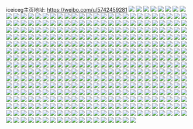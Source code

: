 iceiceg主页地址: https://weibo.com/u/5742459281 
![](https://wx4.sinaimg.cn/mw2000/006gCLYZly1h8vkhh9wp0j31400u04a4.jpg) 
![](https://wx4.sinaimg.cn/mw2000/006gCLYZly1h8vkhhhgfpj30u0140akg.jpg) 
![](https://wx4.sinaimg.cn/mw2000/006gCLYZly1h8vkhhpuebj30u0118thc.jpg) 
![](https://wx4.sinaimg.cn/mw2000/006gCLYZly1h8vkhgxzp4j30u0140gtn.jpg) 
![](https://wx4.sinaimg.cn/mw2000/006gCLYZly1h8byybj3jvj30u01407ii.jpg) 
![](https://wx4.sinaimg.cn/mw2000/006gCLYZly1h8byybx83ij30u0140du9.jpg) 
![](https://wx4.sinaimg.cn/mw2000/006gCLYZly1h8byyb7x0aj30u01424eo.jpg) 
![](https://wx4.sinaimg.cn/mw2000/006gCLYZly1h8byyc7nozj30u0140qiv.jpg) 
![](https://wx4.sinaimg.cn/mw2000/006gCLYZly1h8byycjp8bj30k70uagve.jpg) 
![](https://wx4.sinaimg.cn/mw2000/006gCLYZly1h8byyd3ag9j30u0140n7w.jpg) 
![](https://wx4.sinaimg.cn/mw2000/006gCLYZly1h82ui1nrl3j30u013zqbd.jpg) 
![](https://wx4.sinaimg.cn/mw2000/006gCLYZly1h82ui1yh15j30u014049u.jpg) 
![](https://wx4.sinaimg.cn/mw2000/006gCLYZly1h6z9x55zdhj30u0140tnj.jpg) 
![](https://wx4.sinaimg.cn/mw2000/006gCLYZly1h6z9x4wf2dj313z0u0ncn.jpg) 
![](https://wx4.sinaimg.cn/mw2000/006gCLYZly1h6z9x5i9klj30u0140k3w.jpg) 
![](https://wx4.sinaimg.cn/mw2000/006gCLYZly1h6z9x5r90yj30u014vdqr.jpg) 
![](https://wx4.sinaimg.cn/mw2000/006gCLYZly1h59l3l2ytoj30lc0sgdk7.jpg) 
![](https://wx4.sinaimg.cn/mw2000/006gCLYZly1h59l3j2bmnj30n00uo11u.jpg) 
![](https://wx4.sinaimg.cn/mw2000/006gCLYZly1h59l3lv3ayj30mz0ungt0.jpg) 
![](https://wx4.sinaimg.cn/mw2000/006gCLYZly1h59l3jgw8dj30u0140dsf.jpg) 
![](https://wx4.sinaimg.cn/mw2000/006gCLYZly1h59l3mcsz4j30u01400xz.jpg) 
![](https://wx4.sinaimg.cn/mw2000/006gCLYZly1h59l3jypkaj30u00u047z.jpg) 
![](https://wx4.sinaimg.cn/mw2000/006gCLYZly1h4zlhsf448j30u0140138.jpg) 
![](https://wx4.sinaimg.cn/mw2000/006gCLYZly1h4zkkwb210j30u01407d4.jpg) 
![](https://wx4.sinaimg.cn/mw2000/006gCLYZly1h4zljbhqc4j30u0142tid.jpg) 
![](https://wx4.sinaimg.cn/mw2000/006gCLYZly1h3f2bxiua5j30u01687fn.jpg) 
![](https://wx4.sinaimg.cn/mw2000/006gCLYZly1h3f2bxytpvj30u0141tgi.jpg) 
![](https://wx4.sinaimg.cn/mw2000/006gCLYZly1h3f2bycy2rj30u00u0qdy.jpg) 
![](https://wx4.sinaimg.cn/mw2000/006gCLYZly1h3f2bx5eyzj30u01404as.jpg) 
![](https://wx4.sinaimg.cn/mw2000/006gCLYZly1h2g5xejrtwj30u014010h.jpg) 
![](https://wx4.sinaimg.cn/mw2000/006gCLYZly1h26mrrp7yrj30k00k0abg.jpg) 
![](https://wx4.sinaimg.cn/mw2000/006gCLYZly1h1zv22t0urj30u0140drz.jpg) 
![](https://wx4.sinaimg.cn/mw2000/006gCLYZly1h1zv20r1qlj30u0140qd5.jpg) 
![](https://wx4.sinaimg.cn/mw2000/006gCLYZly1h1zv3tkqftj30u0140thn.jpg) 
![](https://wx4.sinaimg.cn/mw2000/006gCLYZly1h0gpcda3ijj30u0140dqo.jpg) 
![](https://wx4.sinaimg.cn/mw2000/006gCLYZly1gzfp1j5ys8j30u010379k.jpg) 
![](https://wx4.sinaimg.cn/mw2000/006gCLYZly1gx0wb1ho7qj30u014015a.jpg) 
![](https://wx4.sinaimg.cn/mw2000/006gCLYZly1gx0wb1wtr3j30u0140wla.jpg) 
![](https://wx4.sinaimg.cn/mw2000/006gCLYZly1gx0wb28axej30u0140dsm.jpg) 
![](https://wx4.sinaimg.cn/mw2000/006gCLYZly1gx0wb2mupoj30u0140qfl.jpg) 
![](https://wx4.sinaimg.cn/mw2000/006gCLYZly1gx0wb2wneej30u00u00yw.jpg) 
![](https://wx4.sinaimg.cn/mw2000/006gCLYZly1gx0wb35q43j30u01407a2.jpg) 
![](https://wx4.sinaimg.cn/mw2000/006gCLYZly1gx0wb3gn5wj31400u0gtz.jpg) 
![](https://wx4.sinaimg.cn/mw2000/006gCLYZly1gx0wb4dwxxj30u0140n4m.jpg) 
![](https://wx4.sinaimg.cn/mw2000/006gCLYZly1gx0wb5bnqej30u0140tdu.jpg) 
![](https://wx4.sinaimg.cn/mw2000/006gCLYZly1gw4360mlgkj30u0140n8z.jpg) 
![](https://wx4.sinaimg.cn/mw2000/006gCLYZly1gw43609n90j30u0140n2s.jpg) 
![](https://wx4.sinaimg.cn/mw2000/006gCLYZly1gvxlthnr6wj31400u0n87.jpg) 
![](https://wx4.sinaimg.cn/mw2000/006gCLYZly1gvxltjtwk0j30u01407iv.jpg) 
![](https://wx4.sinaimg.cn/mw2000/006gCLYZly1gvxltjgj9nj30u012mgtc.jpg) 
![](https://wx4.sinaimg.cn/mw2000/006gCLYZly1gvxn359uqvj31400u00x1.jpg) 
![](https://wx4.sinaimg.cn/mw2000/006gCLYZly1gvxn351a83j31400u0103.jpg) 
![](https://wx4.sinaimg.cn/mw2000/006gCLYZly1gvxltiz6j3j30u015rn51.jpg) 
![](https://wx4.sinaimg.cn/mw2000/006gCLYZly1gtwvv8q3szj30u019046o.jpg) 
![](https://wx4.sinaimg.cn/mw2000/006gCLYZly1gtwvv9ay52j30u0190n5q.jpg) 
![](https://wx4.sinaimg.cn/mw2000/006gCLYZly1gtiwqi1r30j31400u0doi.jpg) 
![](https://wx4.sinaimg.cn/mw2000/006gCLYZly1gtiwqie1b3j31400u015z.jpg) 
![](https://wx4.sinaimg.cn/mw2000/006gCLYZly1gtiwqisj4ij30u0141aks.jpg) 
![](https://wx4.sinaimg.cn/mw2000/006gCLYZly1gtiwqj2zeaj30u00u0k2n.jpg) 
![](https://wx4.sinaimg.cn/mw2000/006gCLYZly1gtiwqjit80j30u0140dul.jpg) 
![](https://wx4.sinaimg.cn/mw2000/006gCLYZly1gtiwqjtf33j30u00u0463.jpg) 
![](https://wx4.sinaimg.cn/mw2000/006gCLYZly1gtiwqk4nu7j31400u0dl3.jpg) 
![](https://wx4.sinaimg.cn/mw2000/006gCLYZly1gtiwqkjp0mj31400u00ze.jpg) 
![](https://wx4.sinaimg.cn/mw2000/006gCLYZly1gtiwqkwpiej30pt0py42a.jpg) 
![](https://wx4.sinaimg.cn/mw2000/006gCLYZly1grvoevk16oj31400u0q91.jpg) 
![](https://wx4.sinaimg.cn/mw2000/006gCLYZly1grvoeuqus7j30u0140ade.jpg) 
![](https://wx4.sinaimg.cn/mw2000/006gCLYZly1go7061nuuxj31900u0tfv.jpg) 
![](https://wx4.sinaimg.cn/mw2000/006gCLYZly1go706335xej30u0141795.jpg) 
![](https://wx4.sinaimg.cn/mw2000/006gCLYZly1go7061zvrjj31900u0aj0.jpg) 
![](https://wx4.sinaimg.cn/mw2000/006gCLYZly1go706ahp44j30u014045c.jpg) 
![](https://wx4.sinaimg.cn/mw2000/006gCLYZly1go706atcqrj30u0140agi.jpg) 
![](https://wx4.sinaimg.cn/mw2000/006gCLYZly1go70617vjej30u0190q8w.jpg) 
![](https://wx4.sinaimg.cn/mw2000/006gCLYZly1go7062fz34j30u0190tgy.jpg) 
![](https://wx4.sinaimg.cn/mw2000/006gCLYZly1go7062sienj30u0190477.jpg) 
![](https://wx4.sinaimg.cn/mw2000/006gCLYZly1go7060h6cej30u019010y.jpg) 
![](https://wx4.sinaimg.cn/mw2000/006gCLYZly1gnm9yqs8olj31ti2feu0x.jpg) 
![](https://wx4.sinaimg.cn/mw2000/006gCLYZly1gnm9ywgo6aj322o340x6p.jpg) 
![](https://wx4.sinaimg.cn/mw2000/006gCLYZly1gnma3eg4c9j31oc2iinm1.jpg) 
![](https://wx4.sinaimg.cn/mw2000/006gCLYZly1gnm9z5g3mjj31o0280npe.jpg) 
![](https://wx4.sinaimg.cn/mw2000/006gCLYZly1gnm9yy69t3j322p2rlqks.jpg) 
![](https://wx4.sinaimg.cn/mw2000/006gCLYZly1gnm9yvnqacj33402c0x6p.jpg) 
![](https://wx4.sinaimg.cn/mw2000/006gCLYZly1gnm9yyz4nbj322o340hdu.jpg) 
![](https://wx4.sinaimg.cn/mw2000/006gCLYZly1gnm9yt3e51j322o340kjm.jpg) 
![](https://wx4.sinaimg.cn/mw2000/006gCLYZly1gnm9yxhukzj322o340kjm.jpg) 
![](https://wx4.sinaimg.cn/mw2000/006gCLYZly1gnh3vyhljlj30u01407cc.jpg) 
![](https://wx4.sinaimg.cn/mw2000/006gCLYZly1gnh3vytkhuj30u0140jyz.jpg) 
![](https://wx4.sinaimg.cn/mw2000/006gCLYZly1gnh3vxyci2j30u014013w.jpg) 
![](https://wx4.sinaimg.cn/mw2000/006gCLYZly1gnh3vz6073j30u0140qc8.jpg) 
![](https://wx4.sinaimg.cn/mw2000/006gCLYZly1gnh3wfixssj30u0140grq.jpg) 
![](https://wx4.sinaimg.cn/mw2000/006gCLYZly1gnh3vzlkyej30u0140grl.jpg) 
![](https://wx4.sinaimg.cn/mw2000/006gCLYZly1gnh3vzw2i0j30u01407a0.jpg) 
![](https://wx4.sinaimg.cn/mw2000/006gCLYZly1gnh3w081isj30u0140n2d.jpg) 
![](https://wx4.sinaimg.cn/mw2000/006gCLYZly1gnh3w0lzrtj30u0140gux.jpg) 
![](https://wx4.sinaimg.cn/mw2000/006gCLYZly1gn7ag9b5rij33344mohdw.jpg) 
![](https://wx4.sinaimg.cn/mw2000/006gCLYZly1gn7afscxajj33344mob2c.jpg) 
![](https://wx4.sinaimg.cn/mw2000/006gCLYZly1gn7agbgr4sj34mo334npg.jpg) 
![](https://wx4.sinaimg.cn/mw2000/006gCLYZly1gn7aftkug7j30n00ctad0.jpg) 
![](https://wx4.sinaimg.cn/mw2000/006gCLYZly1gn7agd5qluj322o340e82.jpg) 
![](https://wx4.sinaimg.cn/mw2000/006gCLYZly1gn7ageqqnej322o3404qq.jpg) 
![](https://wx4.sinaimg.cn/mw2000/006gCLYZly1gn7afnhb77j322o340kjm.jpg) 
![](https://wx4.sinaimg.cn/mw2000/006gCLYZly1gn7agfmp56j322o3404qq.jpg) 
![](https://wx4.sinaimg.cn/mw2000/006gCLYZly1gn7aghgtxfj322o3404qq.jpg) 
![](https://wx4.sinaimg.cn/mw2000/006gCLYZly1gn7agiejyrj33402c0u0x.jpg) 
![](https://wx4.sinaimg.cn/mw2000/006gCLYZly1gn7agkfza9j33402c0u0x.jpg) 
![](https://wx4.sinaimg.cn/mw2000/006gCLYZly1gn7agmbqvnj31sc2ds7wh.jpg) 
![](https://wx4.sinaimg.cn/mw2000/006gCLYZly1gn7ag7yshyj31sc2dsdo2.jpg) 
![](https://wx4.sinaimg.cn/mw2000/006gCLYZly1gn7agnoy8oj31sc2ds7wh.jpg) 
![](https://wx4.sinaimg.cn/mw2000/006gCLYZly1gn2jqvozp2j30kx0cwwg1.jpg) 
![](https://wx4.sinaimg.cn/mw2000/006gCLYZly1glvw6tqwyyj32c033ykjm.jpg) 
![](https://wx4.sinaimg.cn/mw2000/006gCLYZly1glvw6w942ij3280340e82.jpg) 
![](https://wx4.sinaimg.cn/mw2000/006gCLYZly1glvw6yptaej31uk2rtx6p.jpg) 
![](https://wx4.sinaimg.cn/mw2000/006gCLYZly1glvw7otrk4j31wx2vb1ky.jpg) 
![](https://wx4.sinaimg.cn/mw2000/006gCLYZly1glvwcih77xj30n01t6tsg.jpg) 
![](https://wx4.sinaimg.cn/mw2000/006gCLYZly1glvw70gbp5j32c0340tjm.jpg) 
![](https://wx4.sinaimg.cn/mw2000/006gCLYZly1glvw72f175j32c03401kx.jpg) 
![](https://wx4.sinaimg.cn/mw2000/006gCLYZly1glvw7n93s7j32c0340apa.jpg) 
![](https://wx4.sinaimg.cn/mw2000/006gCLYZly1glvwci3kf3j30n01pc4lq.jpg) 
![](https://wx4.sinaimg.cn/mw2000/006gCLYZly1glvwfup7a0j31sc2ds1kx.jpg) 
![](https://wx4.sinaimg.cn/mw2000/006gCLYZly1glasxqs4iaj30u00u07f3.jpg) 
![](https://wx4.sinaimg.cn/mw2000/006gCLYZly1glasxr74eej30u00u0gp9.jpg) 
![](https://wx4.sinaimg.cn/mw2000/006gCLYZly1glasxsou9xj31400u0n4d.jpg) 
![](https://wx4.sinaimg.cn/mw2000/006gCLYZly1glat1uwredj30u00u0q5y.jpg) 
![](https://wx4.sinaimg.cn/mw2000/006gCLYZly1gl2vl3gpwej3334334npe.jpg) 
![](https://wx4.sinaimg.cn/mw2000/006gCLYZly1gl2vl1i6l4j322o340x6p.jpg) 
![](https://wx4.sinaimg.cn/mw2000/006gCLYZly1gl2vl2ipw0j322o340000.jpg) 
![](https://wx4.sinaimg.cn/mw2000/006gCLYZly1gl2vklv1pmj322o3407wi.jpg) 
![](https://wx4.sinaimg.cn/mw2000/006gCLYZly1gl2vjohe5aj322o340e82.jpg) 
![](https://wx4.sinaimg.cn/mw2000/006gCLYZly1gl2vjhs9raj31sc2ds4qp.jpg) 
![](https://wx4.sinaimg.cn/mw2000/006gCLYZly1gl2vjgl305j31sc2dsb0x.jpg) 
![](https://wx4.sinaimg.cn/mw2000/006gCLYZly1gl2vjc8vamj32c0340qv6.jpg) 
![](https://wx4.sinaimg.cn/mw2000/006gCLYZly1gl2vjd926kj32c02c04qp.jpg) 
![](https://wx4.sinaimg.cn/mw2000/006gCLYZly1gl2vjfg4cyj32c0340npf.jpg) 
![](https://wx4.sinaimg.cn/mw2000/006gCLYZly1gl2vjkimj3j3334334u12.jpg) 
![](https://wx4.sinaimg.cn/mw2000/006gCLYZly1gkp597usupj31sc1sce6b.jpg) 
![](https://wx4.sinaimg.cn/mw2000/006gCLYZly1gj0tf7bf71j327u1o0kjl.jpg) 
![](https://wx4.sinaimg.cn/mw2000/006gCLYZly1gj0tdxsza9j327u1o0e81.jpg) 
![](https://wx4.sinaimg.cn/mw2000/006gCLYZly1gj0te10jhpj319f2qce81.jpg) 
![](https://wx4.sinaimg.cn/mw2000/006gCLYZly1gj0to32ppuj31da2fm4qp.jpg) 
![](https://wx4.sinaimg.cn/mw2000/006gCLYZly1gj0tjugfxaj32c02c07wh.jpg) 
![](https://wx4.sinaimg.cn/mw2000/006gCLYZly1gj0tpbvparj31o027u1kx.jpg) 
![](https://wx4.sinaimg.cn/mw2000/006gCLYZly1giuiif8pcmj30u0140448.jpg) 
![](https://wx4.sinaimg.cn/mw2000/006gCLYZly1giuiifzfs1j31400u0445.jpg) 
![](https://wx4.sinaimg.cn/mw2000/006gCLYZly1gia9cwy6x2j30u015rnc0.jpg) 
![](https://wx4.sinaimg.cn/mw2000/006gCLYZly1gia9ckbqm2j30u0190k83.jpg) 
![](https://wx4.sinaimg.cn/mw2000/006gCLYZly1gia9jtecymj30u0190ndo.jpg) 
![](https://wx4.sinaimg.cn/mw2000/006gCLYZly1gia9ctyp1kj30u0190dwn.jpg) 
![](https://wx4.sinaimg.cn/mw2000/006gCLYZly1gia9d1tm8hj30u0190n51.jpg) 
![](https://wx4.sinaimg.cn/mw2000/006gCLYZly1gia9cztzh3j30u0172k63.jpg) 
![](https://wx4.sinaimg.cn/mw2000/006gCLYZly1gia9iub0khj30u019010a.jpg) 
![](https://wx4.sinaimg.cn/mw2000/006gCLYZly1gia9mi2xdcj30u018ytkh.jpg) 
![](https://wx4.sinaimg.cn/mw2000/006gCLYZly1gia9mr0skwj31900u045a.jpg) 
![](https://wx4.sinaimg.cn/mw2000/006gCLYZly1ghil1o9jvnj32522urx6p.jpg) 
![](https://wx4.sinaimg.cn/mw2000/006gCLYZly1ghil20dahtj321u2qg4qq.jpg) 
![](https://wx4.sinaimg.cn/mw2000/006gCLYZly1ghil1cziefj323y2t8u0x.jpg) 
![](https://wx4.sinaimg.cn/mw2000/006gCLYZly1ghil2cmc0bj321j2q31ky.jpg) 
![](https://wx4.sinaimg.cn/mw2000/006gCLYZly1ggkr3x99mnj323v2t4u0y.jpg) 
![](https://wx4.sinaimg.cn/mw2000/006gCLYZly1ggisoeftcbj31yk1xmhdt.jpg) 
![](https://wx4.sinaimg.cn/mw2000/006gCLYZly1ggcynyhtzaj32c03407wj.jpg) 
![](https://wx4.sinaimg.cn/mw2000/006gCLYZly1ggcynrt82cj32c0340kjn.jpg) 
![](https://wx4.sinaimg.cn/mw2000/006gCLYZly1ggcyo2jqvvj32c03401ky.jpg) 
![](https://wx4.sinaimg.cn/mw2000/006gCLYZly1ggcyo6035tj323j2squ0x.jpg) 
![](https://wx4.sinaimg.cn/mw2000/006gCLYZly1ggalvbfu91j31ho1zjkjm.jpg) 
![](https://wx4.sinaimg.cn/mw2000/006gCLYZly1gg06q3xy2mj32672wahdu.jpg) 
![](https://wx4.sinaimg.cn/mw2000/006gCLYZly1gg06qr28uaj323n2sue81.jpg) 
![](https://wx4.sinaimg.cn/mw2000/006gCLYZly1gg06s85150j30rs223k7w.jpg) 
![](https://wx4.sinaimg.cn/mw2000/006gCLYZly1gg06p5bf6oj32c03404qr.jpg) 
![](https://wx4.sinaimg.cn/mw2000/006gCLYZly1gg06pppj19j33402c0kjn.jpg) 
![](https://wx4.sinaimg.cn/mw2000/006gCLYZly1gg06qb6h49j32c03407wh.jpg) 
![](https://wx4.sinaimg.cn/mw2000/006gCLYZly1gg06qy1ngyj32uk24w7wh.jpg) 
![](https://wx4.sinaimg.cn/mw2000/006gCLYZly1gg06rw4czdj32y027enpd.jpg) 
![](https://wx4.sinaimg.cn/mw2000/006gCLYZly1gg06s4oxzlj32ok20ehdt.jpg) 
![](https://wx4.sinaimg.cn/mw2000/006gCLYZly1gft9f5ixmdj33402c0kjl.jpg) 
![](https://wx4.sinaimg.cn/mw2000/006gCLYZly1gft9dfd458j329r311npf.jpg) 
![](https://wx4.sinaimg.cn/mw2000/006gCLYZly1gft9jc6refj30qj0meh9r.jpg) 
![](https://wx4.sinaimg.cn/mw2000/006gCLYZly1gf8fn9vi8qj31sq1f0b2a.jpg) 
![](https://wx4.sinaimg.cn/mw2000/006gCLYZly1gf8fn80fscj31x52ose83.jpg) 
![](https://wx4.sinaimg.cn/mw2000/006gCLYZly1gf8fnv5z9nj31zk2nfu0z.jpg) 
![](https://wx4.sinaimg.cn/mw2000/006gCLYZly1gf8fonc94pj32c03404qt.jpg) 
![](https://wx4.sinaimg.cn/mw2000/006gCLYZly1gf8fkczm56j33402c0npg.jpg) 
![](https://wx4.sinaimg.cn/mw2000/006gCLYZly1gf8fjmde5zj33402c0b2a.jpg) 
![](https://wx4.sinaimg.cn/mw2000/006gCLYZly1gf8fiuxj4yj31zg2z4qv7.jpg) 
![](https://wx4.sinaimg.cn/mw2000/006gCLYZly1gf8fkyjhpsj320i2osu0y.jpg) 
![](https://wx4.sinaimg.cn/mw2000/006gCLYZly1gf8flf4gogj32112peu0y.jpg) 
![](https://wx4.sinaimg.cn/mw2000/006gCLYZly1geou62n5sjj30v90v9wjx.jpg) 
![](https://wx4.sinaimg.cn/mw2000/006gCLYZly1gek1xwg69qj32c02c0qv6.jpg) 
![](https://wx4.sinaimg.cn/mw2000/006gCLYZly1gek1xt51g3j32c0340e86.jpg) 
![](https://wx4.sinaimg.cn/mw2000/006gCLYZly1gek202ivmmj31o027uqv6.jpg) 
![](https://wx4.sinaimg.cn/mw2000/006gCLYZly1gek219h4okj31n91n9kjm.jpg) 
![](https://wx4.sinaimg.cn/mw2000/006gCLYZly1gek1y4hpxhj32yo1d81kx.jpg) 
![](https://wx4.sinaimg.cn/mw2000/006gCLYZly1gek1ytv8myj31o027ukcj.jpg) 
![](https://wx4.sinaimg.cn/mw2000/006gCLYZly1ge9pkhpitlj30rs13dwos.jpg) 
![](https://wx4.sinaimg.cn/mw2000/006gCLYZly1ge9pkfh0hoj322o3407wj.jpg) 
![](https://wx4.sinaimg.cn/mw2000/006gCLYZly1ge9plxkw2jj322o340qv5.jpg) 
![](https://wx4.sinaimg.cn/mw2000/006gCLYZly1ge9pmnwq3nj316o1kuqjd.jpg) 
![](https://wx4.sinaimg.cn/mw2000/006gCLYZly1ge9plmptsoj322o3404qp.jpg) 
![](https://wx4.sinaimg.cn/mw2000/006gCLYZly1ge9pl46yp9j334022okjl.jpg) 
![](https://wx4.sinaimg.cn/mw2000/006gCLYZly1gdvb47hf0rj30u00u0dwg.jpg) 
![](https://wx4.sinaimg.cn/mw2000/006gCLYZly1gdti4b6ke8j31mb25re82.jpg) 
![](https://wx4.sinaimg.cn/mw2000/006gCLYZly1gdti4ivms6j31ye1gtb29.jpg) 
![](https://wx4.sinaimg.cn/mw2000/006gCLYZly1gdti3mzlmuj31we1fb7wh.jpg) 
![](https://wx4.sinaimg.cn/mw2000/006gCLYZly1gdti3xm14zj325q1mbx6p.jpg) 
![](https://wx4.sinaimg.cn/mw2000/006gCLYZly1gdfov7t2j8j32r522e4qs.jpg) 
![](https://wx4.sinaimg.cn/mw2000/006gCLYZly1gdfov4y2isj32c03404qu.jpg) 
![](https://wx4.sinaimg.cn/mw2000/006gCLYZly1gdfozupczjj32c0340u0x.jpg) 
![](https://wx4.sinaimg.cn/mw2000/006gCLYZly1gdfovchso1j32c03407wk.jpg) 
![](https://wx4.sinaimg.cn/mw2000/006gCLYZly1gdfovjdsfpj32c0340e87.jpg) 
![](https://wx4.sinaimg.cn/mw2000/006gCLYZly1gdfova6de6j32c03404qt.jpg) 
![](https://wx4.sinaimg.cn/mw2000/006gCLYZly1gd8rannu1uj330n2a87wi.jpg) 
![](https://wx4.sinaimg.cn/mw2000/006gCLYZly1gd8rbfgup3j33402574qt.jpg) 
![](https://wx4.sinaimg.cn/mw2000/006gCLYZly1gd8rbv3k7ej31yi1yikjm.jpg) 
![](https://wx4.sinaimg.cn/mw2000/006gCLYZly1gd8rc7rplfj32c03407wi.jpg) 
![](https://wx4.sinaimg.cn/mw2000/006gCLYZly1gd8rcfyzdzj330a207e81.jpg) 
![](https://wx4.sinaimg.cn/mw2000/006gCLYZly1gd8rcqgj8qj333v1v4u0x.jpg) 
![](https://wx4.sinaimg.cn/mw2000/006gCLYZly1gd8rda50urj328e28ekjn.jpg) 
![](https://wx4.sinaimg.cn/mw2000/006gCLYZly1gd8rffzfdxj32l51xvnpd.jpg) 
![](https://wx4.sinaimg.cn/mw2000/006gCLYZly1gd8rg5etk8j33402c0qv7.jpg) 
![](https://wx4.sinaimg.cn/mw2000/006gCLYZly1gd6dp04fpoj323o2sy1ky.jpg) 
![](https://wx4.sinaimg.cn/mw2000/006gCLYZly1gd5cekggmvj30u0140gvs.jpg) 
![](https://wx4.sinaimg.cn/mw2000/006gCLYZly1gd5b34x848j30v91h9tlo.jpg) 
![](https://wx4.sinaimg.cn/mw2000/006gCLYZly1gd2ws5kn71j322o340qv6.jpg) 
![](https://wx4.sinaimg.cn/mw2000/006gCLYZly1gd2wsmdolzj334022ox6q.jpg) 
![](https://wx4.sinaimg.cn/mw2000/006gCLYZly1gd2wrh7t7jj322r340b2a.jpg) 
![](https://wx4.sinaimg.cn/mw2000/006gCLYZly1gd2wsy5by2j334022ou0x.jpg) 
![](https://wx4.sinaimg.cn/mw2000/006gCLYZly1gd2wrq3rzsj322o340hdt.jpg) 
![](https://wx4.sinaimg.cn/mw2000/006gCLYZly1gd2x0egx08j322p340b2a.jpg) 
![](https://wx4.sinaimg.cn/mw2000/006gCLYZly1gd2x4jm877j31o027ukjl.jpg) 
![](https://wx4.sinaimg.cn/mw2000/006gCLYZly1gd2x4atqfbj322o340kjm.jpg) 
![](https://wx4.sinaimg.cn/mw2000/006gCLYZly1gd2x3wf1fdj322o340qv6.jpg) 
![](https://wx4.sinaimg.cn/mw2000/006gCLYZly1gczj4ib4zpj31f01vw1kx.jpg) 
![](https://wx4.sinaimg.cn/mw2000/006gCLYZly1gcgrvyqvilj30gk0hg75r.jpg) 
![](https://wx4.sinaimg.cn/mw2000/006gCLYZly1gc376r76xij30u0160k01.jpg) 
![](https://wx4.sinaimg.cn/mw2000/006gCLYZly1gbyd1nmvy7j30u0140k1n.jpg) 
![](https://wx4.sinaimg.cn/mw2000/006gCLYZly1gbsmwv8rvij31400u04ab.jpg) 
![](https://wx4.sinaimg.cn/mw2000/006gCLYZly1gbjhjinbu0j31910u07ee.jpg) 
![](https://wx4.sinaimg.cn/mw2000/006gCLYZly1gbbbb1i6tcj32c0340qv7.jpg) 
![](https://wx4.sinaimg.cn/mw2000/006gCLYZly1gb7gsbdtwrj32cv1tkqv5.jpg) 
![](https://wx4.sinaimg.cn/mw2000/006gCLYZly1gb7gs86evzj32mt1z3u0x.jpg) 
![](https://wx4.sinaimg.cn/mw2000/006gCLYZly1gb7gsa28fsj332b2aqu0x.jpg) 
![](https://wx4.sinaimg.cn/mw2000/006gCLYZly1gb7gsdwccdj31s619ukit.jpg) 
![](https://wx4.sinaimg.cn/mw2000/006gCLYZly1gb7gsey4qfj32421g87wh.jpg) 
![](https://wx4.sinaimg.cn/mw2000/006gCLYZly1gau5mnu75nj32c0340hdu.jpg) 
![](https://wx4.sinaimg.cn/mw2000/006gCLYZly1gansojq6cqj32c0340kjo.jpg) 
![](https://wx4.sinaimg.cn/mw2000/006gCLYZly1gagbv0m9hoj32ds1sgb2a.jpg) 
![](https://wx4.sinaimg.cn/mw2000/006gCLYZly1gagbvtdqfej32ds1sg1ky.jpg) 
![](https://wx4.sinaimg.cn/mw2000/006gCLYZly1gagbw4515gj323h1kqkjl.jpg) 
![](https://wx4.sinaimg.cn/mw2000/006gCLYZly1gagbvhxvefj328a2z24qr.jpg) 
![](https://wx4.sinaimg.cn/mw2000/006gCLYZly1gagbxvh3xpj31900u0ajq.jpg) 
![](https://wx4.sinaimg.cn/mw2000/006gCLYZly1gagbwxiv5qj31vl2i24qr.jpg) 
![](https://wx4.sinaimg.cn/mw2000/006gCLYZly1gagbuod2vhj31900u0tk8.jpg) 
![](https://wx4.sinaimg.cn/mw2000/006gCLYZly1gagbxcyll4j31t32esnpe.jpg) 
![](https://wx4.sinaimg.cn/mw2000/006gCLYZly1gagbxsrr24j33402c0u0y.jpg) 
![](https://wx4.sinaimg.cn/mw2000/006gCLYZly1gagab3a1t6j33402c0ng1.jpg) 
![](https://wx4.sinaimg.cn/mw2000/006gCLYZly1gagab869fgj33402c01dr.jpg) 
![](https://wx4.sinaimg.cn/mw2000/006gCLYZly1gadx8a2rc3j31o027ue81.jpg) 
![](https://wx4.sinaimg.cn/mw2000/006gCLYZly1ga9dbip6njj327u1o07wh.jpg) 
![](https://wx4.sinaimg.cn/mw2000/006gCLYZly1ga2bjkm306j33402c07wh.jpg) 
![](https://wx4.sinaimg.cn/mw2000/006gCLYZly1ga2bie9xzgj33402c0x6q.jpg) 
![](https://wx4.sinaimg.cn/mw2000/006gCLYZly1ga2bhwctdjj33402c04qq.jpg) 
![](https://wx4.sinaimg.cn/mw2000/006gCLYZly1ga2bjdvkhsj33402c0x6p.jpg) 
![](https://wx4.sinaimg.cn/mw2000/006gCLYZly1ga2bindf0xj33402c0kjl.jpg) 
![](https://wx4.sinaimg.cn/mw2000/006gCLYZly1ga2bh9p7qwj33402c0qv5.jpg) 
![](https://wx4.sinaimg.cn/mw2000/006gCLYZly1ga2bhk5crdj33402c0u0x.jpg) 
![](https://wx4.sinaimg.cn/mw2000/006gCLYZly1ga2bk053frj32c0340qv6.jpg) 
![](https://wx4.sinaimg.cn/mw2000/006gCLYZly1ga2bj2t7wij32a531jqv6.jpg) 
![](https://wx4.sinaimg.cn/mw2000/006gCLYZly1g9zz1vwdbfj33402c04qr.jpg) 
![](https://wx4.sinaimg.cn/mw2000/006gCLYZly1g9kz9e9qwpj32c0340npe.jpg) 
![](https://wx4.sinaimg.cn/mw2000/006gCLYZly1g9kz9bhsskj32c0340u0y.jpg) 
![](https://wx4.sinaimg.cn/mw2000/006gCLYZly1g9kz9gkl3oj33402c0b2b.jpg) 
![](https://wx4.sinaimg.cn/mw2000/006gCLYZly1g9jtfjapxjj31400u0n50.jpg) 
![](https://wx4.sinaimg.cn/mw2000/006gCLYZly1g9jtg8yft2j33402c0x6q.jpg) 
![](https://wx4.sinaimg.cn/mw2000/006gCLYZly1g93mhtnpknj343y2qn7wj.jpg) 
![](https://wx4.sinaimg.cn/mw2000/006gCLYZly1g93maszwb2j34802tcnpf.jpg) 
![](https://wx4.sinaimg.cn/mw2000/006gCLYZly1g93ma76tygj34802tche2.jpg) 
![](https://wx4.sinaimg.cn/mw2000/006gCLYZly1g93m68axbij34802tce85.jpg) 
![](https://wx4.sinaimg.cn/mw2000/006gCLYZly1g93mb6kb6oj33402c07wi.jpg) 
![](https://wx4.sinaimg.cn/mw2000/006gCLYZly1g93mhz0a34j31ob2igh6h.jpg) 
![](https://wx4.sinaimg.cn/mw2000/006gCLYZly1g93mjv7fmlj32c02c0x6q.jpg) 
![](https://wx4.sinaimg.cn/mw2000/006gCLYZly1g93mk557fsj33402c0npd.jpg) 
![](https://wx4.sinaimg.cn/mw2000/006gCLYZly1g93mki26dhj33402c0x6p.jpg) 
![](https://wx4.sinaimg.cn/mw2000/006gCLYZly1g8w41v01g0j31jk1jk17m.jpg) 
![](https://wx4.sinaimg.cn/mw2000/006gCLYZly1g8w3zwo4ldj315o1jk7e3.jpg) 
![](https://wx4.sinaimg.cn/mw2000/006gCLYZly1g8w405wx1qj316o1kugz1.jpg) 
![](https://wx4.sinaimg.cn/mw2000/006gCLYZly1g8w402x8k4j32bc1jk4qp.jpg) 
![](https://wx4.sinaimg.cn/mw2000/006gCLYZly1g8w3zuhqvej32bc1jkkjl.jpg) 
![](https://wx4.sinaimg.cn/mw2000/006gCLYZly1g8w40vdexyj334022o4qr.jpg) 
![](https://wx4.sinaimg.cn/mw2000/006gCLYZly1g8w40dbzmvj32bc1jk1kx.jpg) 
![](https://wx4.sinaimg.cn/mw2000/006gCLYZly1g8w41def2lj32c0340x6q.jpg) 
![](https://wx4.sinaimg.cn/mw2000/006gCLYZly1g8w41qvrikj322o340b2a.jpg) 
![](https://wx4.sinaimg.cn/mw2000/006gCLYZly1g8vj8jtqgbj334022ou0y.jpg) 
![](https://wx4.sinaimg.cn/mw2000/006gCLYZly1g8vj93twjsj334022phdv.jpg) 
![](https://wx4.sinaimg.cn/mw2000/006gCLYZly1g8vjo5ef9lj32tc480hdz.jpg) 
![](https://wx4.sinaimg.cn/mw2000/006gCLYZly1g8vjgcogxwj32c03401ky.jpg) 
![](https://wx4.sinaimg.cn/mw2000/006gCLYZly1g8vjopyd57j322o340kjn.jpg) 
![](https://wx4.sinaimg.cn/mw2000/006gCLYZly1g8vjc3obsjj322o3407wj.jpg) 
![](https://wx4.sinaimg.cn/mw2000/006gCLYZly1g8vjjpjgl6j33402c0b2a.jpg) 
![](https://wx4.sinaimg.cn/mw2000/006gCLYZly1g8vjgwd7cjj334022ox6q.jpg) 
![](https://wx4.sinaimg.cn/mw2000/006gCLYZly1g8vj837ppej334022okjm.jpg) 
![](https://wx4.sinaimg.cn/mw2000/006gCLYZly1g8v8363h6nj32ba1jj4qp.jpg) 
![](https://wx4.sinaimg.cn/mw2000/006gCLYZly1g8v8348dn8j32231dfhdj.jpg) 
![](https://wx4.sinaimg.cn/mw2000/006gCLYZly1g8v832t1luj31c3204ha1.jpg) 
![](https://wx4.sinaimg.cn/mw2000/006gCLYZly1g8v8379zwlj320b1c81kx.jpg) 
![](https://wx4.sinaimg.cn/mw2000/006gCLYZly1g8v831evz1j32ba1jje81.jpg) 
![](https://wx4.sinaimg.cn/mw2000/006gCLYZly1g8v8358ovjj32bc1jkkjl.jpg) 
![](https://wx4.sinaimg.cn/mw2000/006gCLYZly1g8tzm45mkwj33402c0kjm.jpg) 
![](https://wx4.sinaimg.cn/mw2000/006gCLYZly1g8t2chenqaj334022pu0y.jpg) 
![](https://wx4.sinaimg.cn/mw2000/006gCLYZly1g8t2ce1tobj31tu2qou0x.jpg) 
![](https://wx4.sinaimg.cn/mw2000/006gCLYZly1g8t2ccalu6j30qo0zkajx.jpg) 
![](https://wx4.sinaimg.cn/mw2000/006gCLYZly1g8rzpqiapdj32c0340kjm.jpg) 
![](https://wx4.sinaimg.cn/mw2000/006gCLYZly1g8rzpss3e7j33402c0npd.jpg) 
![](https://wx4.sinaimg.cn/mw2000/006gCLYZly1g8rzr6j79aj32c03401kz.jpg) 
![](https://wx4.sinaimg.cn/mw2000/006gCLYZly1g8rzr87lajj32c0340kjm.jpg) 
![](https://wx4.sinaimg.cn/mw2000/006gCLYZly1g8iwyfvwlrj32102pcb2c.jpg) 
![](https://wx4.sinaimg.cn/mw2000/006gCLYZly1g8iwyng339j32mc1qw4qq.jpg) 
![](https://wx4.sinaimg.cn/mw2000/006gCLYZly1g8htnpt15kj33402c01es.jpg) 
![](https://wx4.sinaimg.cn/mw2000/006gCLYZly1g8htnw39yoj33402c0x5j.jpg) 
![](https://wx4.sinaimg.cn/mw2000/006gCLYZly1g8g70jvis6j31o027ux6p.jpg) 
![](https://wx4.sinaimg.cn/mw2000/006gCLYZly1g8g6yp19vnj31fz1x8hdt.jpg) 
![](https://wx4.sinaimg.cn/mw2000/006gCLYZly1g8g70kqt8hj31o027uhdt.jpg) 
![](https://wx4.sinaimg.cn/mw2000/006gCLYZly1g8g72ukiw5j31o027ue81.jpg) 
![](https://wx4.sinaimg.cn/mw2000/006gCLYZly1g890g6q2mqj30u00u0adk.jpg) 
![](https://wx4.sinaimg.cn/mw2000/006gCLYZly1g82slcr0dgj32b82b87wk.jpg) 
![](https://wx4.sinaimg.cn/mw2000/006gCLYZly1g82shwvu58j32c02c0hdx.jpg) 
![](https://wx4.sinaimg.cn/mw2000/006gCLYZly1g82siwadl9j33402c04qu.jpg) 
![](https://wx4.sinaimg.cn/mw2000/006gCLYZly1g82skk605dj33402c04qu.jpg) 
![](https://wx4.sinaimg.cn/mw2000/006gCLYZly1g80e2g47lbj33402c0npf.jpg) 
![](https://wx4.sinaimg.cn/mw2000/006gCLYZly1g7vt0s068ij323f23fkjl.jpg) 
![](https://wx4.sinaimg.cn/mw2000/006gCLYZly1g7vsskvy2nj30u00u07rm.jpg) 
![](https://wx4.sinaimg.cn/mw2000/006gCLYZly1g7vsstbwj2j31sg2dskjl.jpg) 
![](https://wx4.sinaimg.cn/mw2000/006gCLYZly1g7r2dcz7wxj32c0340x6s.jpg) 
![](https://wx4.sinaimg.cn/mw2000/006gCLYZly1g7r2draai5j32c0340u10.jpg) 
![](https://wx4.sinaimg.cn/mw2000/006gCLYZly1g7r2pjtmaij334022ohdu.jpg) 
![](https://wx4.sinaimg.cn/mw2000/006gCLYZly1g7r2pxtmlpj32nj3z9kjn.jpg) 
![](https://wx4.sinaimg.cn/mw2000/006gCLYZly1g7r2qx0805j32dc480qva.jpg) 
![](https://wx4.sinaimg.cn/mw2000/006gCLYZly1g7r2rhuea3j32dc480b2d.jpg) 
![](https://wx4.sinaimg.cn/mw2000/006gCLYZly1g7r2rrykumj32c0340qv5.jpg) 
![](https://wx4.sinaimg.cn/mw2000/006gCLYZly1g7r2s1adkcj32c0340u0x.jpg) 
![](https://wx4.sinaimg.cn/mw2000/006gCLYZly1g7r2s6z9htj334022ou0y.jpg) 
![](https://wx4.sinaimg.cn/mw2000/006gCLYZly1g7qiax2kvfj327s30zqv6.jpg) 
![](https://wx4.sinaimg.cn/mw2000/006gCLYZly1g7milv65hhj320u2p3qv7.jpg) 
![](https://wx4.sinaimg.cn/mw2000/006gCLYZly1g7mimo2kh4j31yc2luhdv.jpg) 
![](https://wx4.sinaimg.cn/mw2000/006gCLYZly1g7mitd1lqdj33402c0hdw.jpg) 
![](https://wx4.sinaimg.cn/mw2000/006gCLYZly1g7mimvs03sj32c03401kz.jpg) 
![](https://wx4.sinaimg.cn/mw2000/006gCLYZly1g7min60cyzj32c03407wj.jpg) 
![](https://wx4.sinaimg.cn/mw2000/006gCLYZly1g7misoqmrhj32c0340e84.jpg) 
![](https://wx4.sinaimg.cn/mw2000/006gCLYZly1g7kpgd5amij32472tm7wk.jpg) 
![](https://wx4.sinaimg.cn/mw2000/006gCLYZly1g7kpgewhksj322y2rxqv7.jpg) 
![](https://wx4.sinaimg.cn/mw2000/006gCLYZly1g7eebhju8ij32y827mnpd.jpg) 
![](https://wx4.sinaimg.cn/mw2000/006gCLYZly1g7avq3ephoj334022okjn.jpg) 
![](https://wx4.sinaimg.cn/mw2000/006gCLYZly1g783np87rxj327u1o0qv5.jpg) 
![](https://wx4.sinaimg.cn/mw2000/006gCLYZly1g783nq1onnj327u1o0u0x.jpg) 
![](https://wx4.sinaimg.cn/mw2000/006gCLYZly1g783nr75b5j320f1ib7wi.jpg) 
![](https://wx4.sinaimg.cn/mw2000/006gCLYZly1g783nthwquj31js22e4qq.jpg) 
![](https://wx4.sinaimg.cn/mw2000/006gCLYZly1g7582srzc2j32c0340u0x.jpg) 
![](https://wx4.sinaimg.cn/mw2000/006gCLYZly1g7582if4w9j32c0340hdu.jpg) 
![](https://wx4.sinaimg.cn/mw2000/006gCLYZly1g7537r7hmxj32c0340u0x.jpg) 
![](https://wx4.sinaimg.cn/mw2000/006gCLYZly1g7537yvq51j32c03407wh.jpg) 
![](https://wx4.sinaimg.cn/mw2000/006gCLYZly1g6y8pzs24ej32c0340e82.jpg) 
![](https://wx4.sinaimg.cn/mw2000/006gCLYZly1g6qnjl8pg9j327u1o04qp.jpg) 
![](https://wx4.sinaimg.cn/mw2000/006gCLYZly1g6qnjm5yj5j327u1o0e81.jpg) 
![](https://wx4.sinaimg.cn/mw2000/006gCLYZly1g6nr5qz68xj33402c07wj.jpg) 
![](https://wx4.sinaimg.cn/mw2000/006gCLYZly1g6lkr1gfm9j328a2z27wi.jpg) 
![](https://wx4.sinaimg.cn/mw2000/006gCLYZly1g6lku2ntrqj32c0340b2a.jpg) 
![](https://wx4.sinaimg.cn/mw2000/006gCLYZly1g6ldjcu9mtj331029rb2a.jpg) 
![](https://wx4.sinaimg.cn/mw2000/006gCLYZly1g6kcjsngh6j330v29n4qr.jpg) 
![](https://wx4.sinaimg.cn/mw2000/006gCLYZly1g6kci9rbt0j33402c0b2b.jpg) 
![](https://wx4.sinaimg.cn/mw2000/006gCLYZly1g6i5pbl7etj30rs1qn4qp.jpg) 
![](https://wx4.sinaimg.cn/mw2000/006gCLYZly1g65agsu2osj32782784qq.jpg) 
![](https://wx4.sinaimg.cn/mw2000/006gCLYZly1g65b2gl7c4j327u1o0b29.jpg) 
![](https://wx4.sinaimg.cn/mw2000/006gCLYZly1g65b12pq8rj32a22a2qv5.jpg) 
![](https://wx4.sinaimg.cn/mw2000/006gCLYZly1g65b1y8alaj32c02c04qq.jpg) 
![](https://wx4.sinaimg.cn/mw2000/006gCLYZly1g5x6fjxp5zj31wa16qttm.jpg) 
![](https://wx4.sinaimg.cn/mw2000/006gCLYZly1g5x6fhzi9fj33402c0b2a.jpg) 
![](https://wx4.sinaimg.cn/mw2000/006gCLYZly1g5utwd86h8j32c02c0npe.jpg) 
![](https://wx4.sinaimg.cn/mw2000/006gCLYZly1g5uu2dq0zzj31l824anpe.jpg) 
![](https://wx4.sinaimg.cn/mw2000/006gCLYZly1g5utwby25ij32c02c0npe.jpg) 
![](https://wx4.sinaimg.cn/mw2000/006gCLYZly1g5utwgl52vj32c0340qv5.jpg) 
![](https://wx4.sinaimg.cn/mw2000/006gCLYZly1g5utwa8aogj32c02c01kz.jpg) 
![](https://wx4.sinaimg.cn/mw2000/006gCLYZly1g5utwfjyugj32c0340kjl.jpg) 
![](https://wx4.sinaimg.cn/mw2000/006gCLYZly1g5q6vnng3vj31o01o0qv5.jpg) 
![](https://wx4.sinaimg.cn/mw2000/006gCLYZly1g5q6uiiktfj312f0u1qge.jpg) 
![](https://wx4.sinaimg.cn/mw2000/006gCLYZly1g5q6uxmb7jj31o01o0u0x.jpg) 
![](https://wx4.sinaimg.cn/mw2000/006gCLYZly1g5o068d2laj32z228a1ky.jpg) 
![](https://wx4.sinaimg.cn/mw2000/006gCLYZly1g5o066w1kej326u26uqv5.jpg) 
![](https://wx4.sinaimg.cn/mw2000/006gCLYZly1g5h00qnkmdj327u1o0npd.jpg) 
![](https://wx4.sinaimg.cn/mw2000/006gCLYZly1g5fvz2y0nbj30u014011p.jpg) 
![](https://wx4.sinaimg.cn/mw2000/006gCLYZly1g5fhub2w75j31o027uhdt.jpg) 
![](https://wx4.sinaimg.cn/mw2000/006gCLYZly1g5fhubufwrj31n626pkjl.jpg) 
![](https://wx4.sinaimg.cn/mw2000/006gCLYZly1g5207bwj7uj30u013zwwh.jpg) 
![](https://wx4.sinaimg.cn/mw2000/006gCLYZly1g4w6u0c8moj31400u0wpn.jpg) 
![](https://wx4.sinaimg.cn/mw2000/006gCLYZly1g4w6tw2u8aj31400u0qes.jpg) 
![](https://wx4.sinaimg.cn/mw2000/006gCLYZly1g4w6ty882xj319v0u014a.jpg) 
![](https://wx4.sinaimg.cn/mw2000/006gCLYZly1g4w6u260qej31400u0k0h.jpg) 
![](https://wx4.sinaimg.cn/mw2000/006gCLYZly1g4txduamguj31420u144f.jpg) 
![](https://wx4.sinaimg.cn/mw2000/006gCLYZly1g4lbf3h0gsj31900u0aim.jpg) 
![](https://wx4.sinaimg.cn/mw2000/006gCLYZly1g4lbf72rgvj31900u04ar.jpg) 
![](https://wx4.sinaimg.cn/mw2000/006gCLYZly1g4ldi9emdij31900u0dnt.jpg) 
![](https://wx4.sinaimg.cn/mw2000/006gCLYZly1g4lbfk4nrpj31e10u0gzm.jpg) 
![](https://wx4.sinaimg.cn/mw2000/006gCLYZly1g4lbdxery1j31900u0e0b.jpg) 
![](https://wx4.sinaimg.cn/mw2000/006gCLYZly1g4lbf1twi0j31e10u0k6h.jpg) 
![](https://wx4.sinaimg.cn/mw2000/006gCLYZly1g4lbwehuuaj30u0190130.jpg) 
![](https://wx4.sinaimg.cn/mw2000/006gCLYZly1g4ldhjqb6lj30u013x7fa.jpg) 
